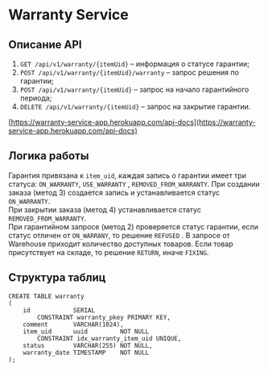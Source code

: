 # Warranty Service

## Описание API

1. `GET /api/v1/warranty/{itemUid}` – информация о статусе гарантии;
2. `POST /api/v1/warranty/{itemUid}/warranty` – запрос решения по гарантии;
3. `POST /api/v1/warranty/{itemUid}` – запрос на начало гарантийного периода;
4. `DELETE /api/v1/warranty/{itemUid}` – запрос на закрытие гарантии.

[https://warranty-service-app.herokuapp.com/api-docs](https://warranty-service-app.herokuapp.com/api-docs)

## Логика работы

Гарантия привязана к `item_uid`, каждая запись о гарантии имеет три статуса: `ON_WARRANTY`, `USE_WARRANTY`
, `REMOVED_FROM_WARRANTY`. При создании заказа (метод 3) создается запись и устанавливается статус `ON_WARRANTY`.  
При закрытии заказа (метод 4) устанавливается статус `REMOVED_FROM_WARRANTY`.  
При гарантийном запросе (метод 2) проверяется статус гарантии, если статус отличен от `ON_WARRANY`, то решение `REFUSED`
. В запросе от Warehouse приходит количество доступных товаров. Если товар присутствует на складе, то решение `RETURN`,
иначе `FIXING`.

## Структура таблиц

```postgresql
CREATE TABLE warranty
(
    id            SERIAL
        CONSTRAINT warranty_pkey PRIMARY KEY,
    comment       VARCHAR(1024),
    item_uid      uuid         NOT NULL
        CONSTRAINT idx_warranty_item_uid UNIQUE,
    status        VARCHAR(255) NOT NULL,
    warranty_date TIMESTAMP    NOT NULL
);
```